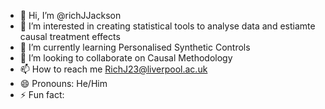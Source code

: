 - 👋 Hi, I’m @richJJackson
- 👀 I’m interested in creating statistical tools to analyse data and estiamte causal treatment effects
- 🌱 I’m currently learning Personalised Synthetic Controls
- 💞️ I’m looking to collaborate on Causal Methodology
- 📫 How to reach me RichJ23@liverpool.ac.uk 
- 😄 Pronouns: He/Him
- ⚡ Fun fact: 

<!---
richJJackson/richJJackson is a ✨ special ✨ repository because its `README.md` (this file) appears on your GitHub profile.
You can click the Preview link to take a look at your changes.
--->
